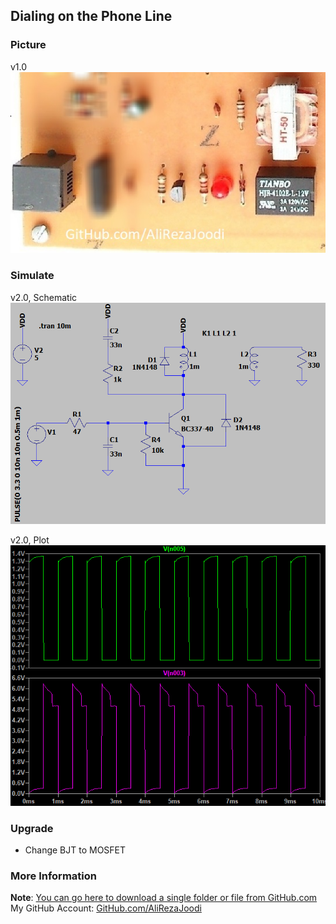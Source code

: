 ## Dialing on the Phone Line  

### Picture
v1.0  
![](Pictures/v1.0.jpg)

### Simulate
v2.0, Schematic  
![](Simulate/v2.0_Schematic.png)

v2.0, Plot  
![](Simulate/v2.0_Plot.png)

### Upgrade
- Change BJT to MOSFET

### More Information
**Note**: [You can go here to download a single folder or file from GitHub.com](https://minhaskamal.github.io/DownGit/#/home)  
My GitHub Account: [GitHub.com/AliRezaJoodi](https://github.com/AliRezaJoodi)  
